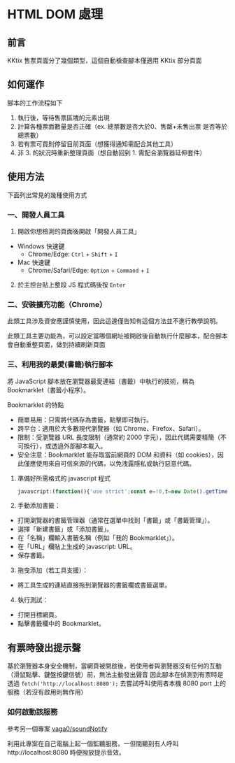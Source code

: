 # HTML DOM 處理

## 前言

KKtix 售票頁面分了幾個類型，這個自動檢查腳本僅適用 KKtix 部分頁面

## 如何運作

腳本的工作流程如下

1. 執行後，等待售票區塊的元素出現
2. 計算各種票面數量是否正確（ex. 總票數是否大於0、售罄+未售出票 是否等於總票數）
3. 若有票可買則停留目前頁面（想獲得通知需配合其他工具）
4. 非 3. 的狀況時重新整理頁面（想自動回到 1. 需配合瀏覽器延伸套件）

## 使用方法

下面列出常見的幾種使用方式

### 一、開發人員工具

1. 開啟你想檢測的頁面後開啟「開發人員工具」

- Windows 快速鍵
  - Chrome/Edge: `Ctrl` + `Shift` + `I`
- Mac 快速鍵
  - Chrome/Safari/Edge: `Option` + `Command` + `I`

2. 於主控台貼上整段 JS 程式碼後按 `Enter`

### 二、安裝擴充功能（Chrome）

此類工具涉及資安應謹慎使用，因此這邊僅告知有這個方法並不進行教學說明。

此類工具主要功能為，可以設定當哪個網址被開啟後自動執行什麼腳本，配合腳本會自動重整頁面，做到持續刷新頁面

### 三、利用我的最愛(書籤)執行腳本

將 JavaScript 腳本放在瀏覽器最愛連結（書籤）中執行的技術，稱為 Bookmarklet（書籤小程序）。

Bookmarklet 的特點
  - 簡單易用：只需將代碼存為書籤，點擊即可執行。
  - 跨平台：適用於大多數現代瀏覽器（如 Chrome、Firefox、Safari）。
  - 限制：受瀏覽器 URL 長度限制（通常約 2000 字元），因此代碼需要精簡（不可換行），或透過外部腳本載入。
  - 安全注意：Bookmarklet 能存取當前網頁的 DOM 和資料（如 cookies），因此僅應使用來自可信來源的代碼，以免洩露隱私或執行惡意代碼。

1. 準備好所需格式的 javascript 程式
   ```javascript
   javascript:(function(){'use strict';const e=!0,t=new Date().getTime(),o=new MutationObserver(()=>{const e=document.querySelector('.ticket-quantity');if(e){o.disconnect();var n=new Date().getTime();console.log(n+': 🎯 目標元素出現'),console.log("差幾秒"+(n-t)),c()}}),n=()=>{if(e){document.querySelectorAll('.ticket-quantity.ng-binding.ng-scope').forEach(e=>{const t=e.closest('.ticket-unit.ng-scope');t&&(t.style.display='none')})}},c=()=>{const e=document.querySelectorAll('.ticket-unit').length,t=document.querySelectorAll('.ticket-quantity.ng-binding.ng-scope').length,o=document.querySelectorAll('.ticket-quantity.ng-scope:not(.ng-binding)').length;if(0===e)console.warn('沒有展示任何票位？？');else if(e-t<=0)console.warn('全部票位已售完！');else if(e-t!==o)console.warn('票位數量不一致！？');else{console.log('🎉 有票可買！播放提示音！'),fetch('http://localhost:8080'),n();return}const c=Math.floor(2e3*Math.random())+1e3;console.warn(c+'毫秒後重新整理'),setTimeout(() => location.reload(),c)};console.log(t+': Start waitting...'),o.observe(document.body,{childList:!0,subtree:!0})})()
   ```

2. 手動添加書籤：
  - 打開瀏覽器的書籤管理器（通常在選單中找到「書籤」或「書籤管理」）。
  - 選擇「新建書籤」或「添加書籤」。
  - 在「名稱」欄輸入書籤名稱（例如「我的 Bookmarklet」）。
  - 在「URL」欄貼上生成的 javascript: URL。
  - 保存書籤。

3. 拖曳添加（若工具支援）：
  - 將工具生成的連結直接拖到瀏覽器的書籤欄或書籤選單。

4. 執行測試：
  - 打開目標網頁。
  - 點擊書籤欄中的 Bookmarklet。

## 有票時發出提示聲

基於瀏覽器本身安全機制，當網頁被開啟後，若使用者與瀏覽器沒有任何的互動（滑鼠點擊、鍵盤按鍵信號）前，無法主動發出聲音
因此腳本在偵測到有票時是透過 `fetch('http://localhost:8080');` 去嘗試呼叫使用者本機 8080 port 上的服務（若沒有啟用則無作用）

### 如何啟動該服務

參考另一個專案 [vaga0/soundNotify](https://github.com/vaga0/soundNotify)

利用此專案在自己電腦上起一個監聽服務，一但間聽到有人呼叫 http://localhost:8080 時便撥放提示音效。
